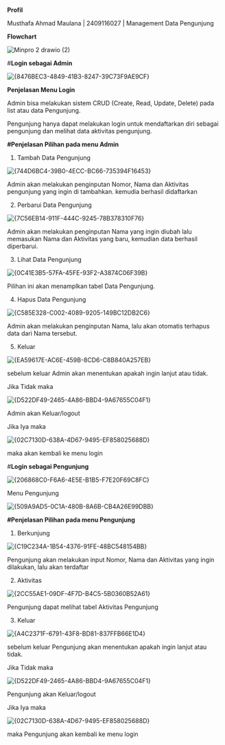 **Profil**

Musthafa Ahmad Maulana | 2409116027 | Management Data Pengunjung

**Flowchart**

![Minpro 2 drawio (2)](https://github.com/user-attachments/assets/722d402f-fcdd-4256-95db-f7894dffe076)



#**Login sebagai Admin**

![{8476BEC3-4849-41B3-8247-39C73F9AE9CF}](https://github.com/user-attachments/assets/16092fa7-c3d4-45fb-8569-3bdbce7c3ef8)

**Penjelasan Menu Login**

Admin bisa melakukan sistem CRUD (Create, Read, Update, Delete) pada list atau data Pengunjung.

Pengunjung hanya dapat melakukan login untuk mendaftarkan diri sebagai pengunjung dan melihat data aktivitas pengunjung.

**#Penjelasan Pilihan pada menu Admin**
1. Tambah Data Pengunjung

![{744D6BC4-39B0-4ECC-BC66-735394F16453}](https://github.com/user-attachments/assets/13b4dfcf-bf2d-403c-bf42-80815ebb34e4)

Admin akan melakukan penginputan Nomor, Nama dan Aktivitas pengunjung yang ingin di tambahkan. kemudia berhasil didaftarkan

2. Perbarui Data Pengunjung

![{7C56EB14-911F-444C-9245-78B378310F76}](https://github.com/user-attachments/assets/a861fa49-3911-4afe-9e51-53a07a7aedb1)

Admin akan melakukan penginputan Nama yang ingin diubah lalu memasukan Nama dan Aktivitas yang baru, kemudian data berhasil diperbarui.

3. Lihat Data Pengunjung

![{0C41E3B5-57FA-45FE-93F2-A3874C06F39B}](https://github.com/user-attachments/assets/58a9970e-e478-4c74-adce-38fedd31b262)

Pilihan ini akan menamplkan tabel Data Pengunjung.

4. Hapus Data Pengunjung

![{C585E328-C002-4089-9205-149BC12DB2C6}](https://github.com/user-attachments/assets/53992598-30b6-4257-8d36-400461fe44d0)

Admin akan melakukan penginputan Nama, lalu akan otomatis terhapus data dari Nama tersebut.

5. Keluar

![{EA59617E-AC6E-459B-8CD6-C8B840A257EB}](https://github.com/user-attachments/assets/631703ae-0cda-42d6-ac8d-fb63da234a0e)

sebelum keluar Admin akan menentukan apakah ingin lanjut atau tidak.

Jika Tidak maka

![{D522DF49-2465-4A86-BBD4-9A67655C04F1}](https://github.com/user-attachments/assets/5dd054fc-4b9c-436e-90fb-e3a5c1fdd3bf)

Admin akan Keluar/logout

Jika Iya maka

![{02C7130D-638A-4D67-9495-EF858025688D}](https://github.com/user-attachments/assets/6c2d424b-e4fe-4802-a680-043599a6f1be)

maka akan kembali ke menu login

#**Login sebagai Pengunjung**

![{206868C0-F6A6-4E5E-B1B5-F7E20F69C8FC}](https://github.com/user-attachments/assets/09f45919-ed00-4067-b947-a35475be11eb)

Menu Pengunjung

![{509A9AD5-0C1A-480B-8A6B-CB4A26E99DBB}](https://github.com/user-attachments/assets/035600ac-7963-4cf4-a775-c3a542b43347)

**#Penjelasan Pilihan pada menu Pengunjung**
1. Berkunjung

![{C19C234A-1B54-4376-91FE-48BC548154BB}](https://github.com/user-attachments/assets/cad72c21-e6a2-46fb-a6b1-4695041fce39)

Pengunjung akan melakukan input Nomor, Nama dan Aktivitas yang ingin dilakukan, lalu akan terdaftar

2. Aktivitas

![{2CC55AE1-09DF-4F7D-B4C5-5B0360B52A61}](https://github.com/user-attachments/assets/64ce9069-2791-478c-b86f-136039d7ae48)

Pengunjung dapat melihat tabel Aktivitas Pengunjung

3. Keluar

![{A4C2371F-6791-43F8-BD81-837FFB66E1D4}](https://github.com/user-attachments/assets/6ee3b1bf-db0c-4d83-9028-5f67b74ce984)

sebelum keluar Pengunjung akan menentukan apakah ingin lanjut atau tidak.

Jika Tidak maka

![{D522DF49-2465-4A86-BBD4-9A67655C04F1}](https://github.com/user-attachments/assets/5dd054fc-4b9c-436e-90fb-e3a5c1fdd3bf)

Pengunjung akan Keluar/logout

Jika Iya maka

![{02C7130D-638A-4D67-9495-EF858025688D}](https://github.com/user-attachments/assets/6c2d424b-e4fe-4802-a680-043599a6f1be)

maka Pengunjung akan kembali ke menu login





